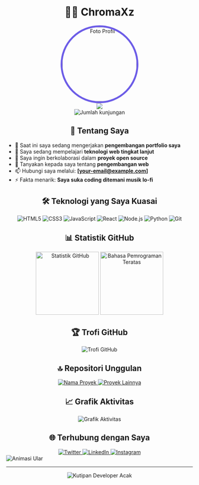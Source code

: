 # <div align="center">👨‍💻 ChromaXz</div>

<div align="center">
  <img src="img/profile.jpg" width="200" height="200" style="border-radius:50%; border: 5px solid #6c5ce7;" alt="Foto Profil">
</div>

<div align="center">
  <img src="https://readme-typing-svg.herokuapp.com/?lines=Full-Stack+Developer;Web+Enthusiast;Selalu+belajar+hal+baru&font=Fira%20Code&center=true&width=440&height=45&color=f75c7e&vCenter=true&size=22">
</div>

<div align="center">
  <img src="https://komarev.com/ghpvc/?username=ChromaXz&style=flat-square&color=blueviolet" alt="Jumlah kunjungan"/>
</div>

## <div align="center">💫 Tentang Saya</div>

- 🔭 Saat ini saya sedang mengerjakan **pengembangan portfolio saya**
- 🌱 Saya sedang mempelajari **teknologi web tingkat lanjut**
- 👯 Saya ingin berkolaborasi dalam **proyek open source**
- 💬 Tanyakan kepada saya tentang **pengembangan web**
- 📫 Hubungi saya melalui: **[your-email@example.com]**
- ⚡ Fakta menarik: **Saya suka coding ditemani musik lo-fi**

## <div align="center">🛠️ Teknologi yang Saya Kuasai</div>

<div align="center">
  <img src="https://img.shields.io/badge/HTML5-E34F26?style=for-the-badge&logo=html5&logoColor=white" alt="HTML5" />
  <img src="https://img.shields.io/badge/CSS3-1572B6?style=for-the-badge&logo=css3&logoColor=white" alt="CSS3" />
  <img src="https://img.shields.io/badge/JavaScript-F7DF1E?style=for-the-badge&logo=javascript&logoColor=black" alt="JavaScript" />
  <img src="https://img.shields.io/badge/React-20232A?style=for-the-badge&logo=react&logoColor=61DAFB" alt="React" />
  <img src="https://img.shields.io/badge/Node.js-339933?style=for-the-badge&logo=nodedotjs&logoColor=white" alt="Node.js" />
  <img src="https://img.shields.io/badge/Python-3776AB?style=for-the-badge&logo=python&logoColor=white" alt="Python" />
  <img src="https://img.shields.io/badge/Git-F05032?style=for-the-badge&logo=git&logoColor=white" alt="Git" />
</div>

## <div align="center">📊 Statistik GitHub</div>

<div align="center">
  <img src="https://github-readme-stats.vercel.app/api?username=ChromaXz&show_icons=true&theme=radical" alt="Statistik GitHub" height="170" />
  <img src="https://github-readme-stats.vercel.app/api/top-langs/?username=ChromaXz&layout=compact&theme=radical" alt="Bahasa Pemrograman Teratas" height="170" />
</div>

## <div align="center">🏆 Trofi GitHub</div>

<div align="center">
  <img src="https://github-profile-trophy.vercel.app/?username=ChromaXz&theme=radical&no-frame=false&no-bg=true&margin-w=4" alt="Trofi GitHub" />
</div>

## <div align="center">🔝 Repositori Unggulan</div>

<div align="center">
  <a href="https://github.com/ChromaXz/project-name">
    <img src="https://github-readme-stats.vercel.app/api/pin/?username=ChromaXz&repo=project-name&theme=radical" alt="Nama Proyek" />
  </a>
  <a href="https://github.com/ChromaXz/another-project">
    <img src="https://github-readme-stats.vercel.app/api/pin/?username=ChromaXz&repo=another-project&theme=radical" alt="Proyek Lainnya" />
  </a>
</div>

## <div align="center">📈 Grafik Aktivitas</div>

<div align="center">
  <img src="https://activity-graph.herokuapp.com/graph?username=ChromaXz&theme=react-dark" alt="Grafik Aktivitas" />
</div>

## <div align="center">🌐 Terhubung dengan Saya</div>

<div align="center">
  <a href="https://twitter.com/your-twitter" target="_blank">
    <img src="https://img.shields.io/badge/Twitter-%231DA1F2.svg?style=for-the-badge&logo=Twitter&logoColor=white" alt="Twitter" />
  </a>
  <a href="https://linkedin.com/in/your-linkedin" target="_blank">
    <img src="https://img.shields.io/badge/LinkedIn-%230077B5.svg?style=for-the-badge&logo=linkedin&logoColor=white" alt="LinkedIn" />
  </a>
  <a href="https://instagram.com/your-instagram" target="_blank">
    <img src="https://img.shields.io/badge/Instagram-%23E4405F.svg?style=for-the-badge&logo=Instagram&logoColor=white" alt="Instagram" />
  </a>
</div>

<img src="https://raw.githubusercontent.com/ChromaXz/ChromaXz/output/github-contribution-grid-snake.svg" alt="Animasi Ular" />

---

<div align="center">
  <img src="https://quotes-github-readme.vercel.app/api?type=horizontal&theme=radical" alt="Kutipan Developer Acak" />
</div>
